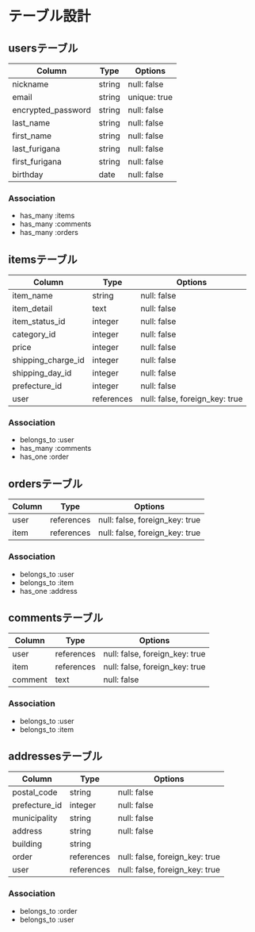 # テーブル設計

## usersテーブル

|Column                   |Type         |Options                        |
|-------------------------|-------------|-------------------------------|
|nickname                 |string       |null: false                    |
|email                    |string       |unique: true                   |
|encrypted_password       |string       |null: false                    |
|last_name                |string       |null: false                    |
|first_name               |string       |null: false                    |
|last_furigana            |string       |null: false                    |
|first_furigana           |string       |null: false                    |
|birthday                 |date         |null: false                    |

### Association

- has_many :items
- has_many :comments
- has_many :orders

## itemsテーブル

|Column             |Type         |Options                        |
|-------------------|-------------|-------------------------------|
|item_name          |string       |null: false                    |
|item_detail        |text         |null: false                    |
|item_status_id     |integer      |null: false                    |
|category_id        |integer      |null: false                    |
|price              |integer      |null: false                    |
|shipping_charge_id |integer      |null: false                    |
|shipping_day_id    |integer      |null: false                    |
|prefecture_id      |integer      |null: false                    |
|user               |references   |null: false, foreign_key: true |

### Association

- belongs_to :user
- has_many :comments
- has_one :order

## ordersテーブル

|Column         |Type         |Options                        |
|---------------|-------------|-------------------------------|
|user           |references   |null: false, foreign_key: true |
|item           |references   |null: false, foreign_key: true |

### Association

- belongs_to :user
- belongs_to :item
- has_one :address

## commentsテーブル

|Column         |Type         |Options                        |
|---------------|-------------|-------------------------------|
|user           |references   |null: false, foreign_key: true |
|item           |references   |null: false, foreign_key: true |
|comment        |text         |null: false                    |

### Association

- belongs_to :user
- belongs_to :item

## addressesテーブル

|Column         |Type         |Options                        |
|---------------|-------------|-------------------------------|
|postal_code    |string       |null: false                    |
|prefecture_id  |integer      |null: false                    |
|municipality   |string       |null: false                    |
|address        |string       |null: false                    |
|building       |string       |                               |
|order          |references   |null: false, foreign_key: true |
|user           |references   |null: false, foreign_key: true |

### Association

- belongs_to :order
- belongs_to :user